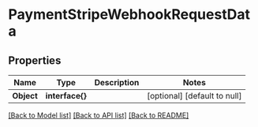 # PaymentStripeWebhookRequestData

## Properties
Name | Type | Description | Notes
------------ | ------------- | ------------- | -------------
**Object** | **interface{}** |  | [optional] [default to null]

[[Back to Model list]](../README.md#documentation-for-models) [[Back to API list]](../README.md#documentation-for-api-endpoints) [[Back to README]](../README.md)


